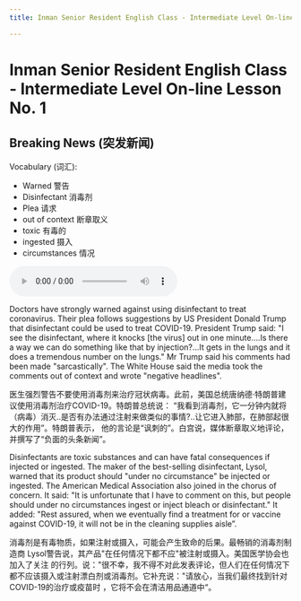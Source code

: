 ```yaml
---
title: Inman Senior Resident English Class - Intermediate Level On-line Lesson No. 1

---
```


# Inman Senior Resident English Class - Intermediate Level On-line Lesson No. 1

## Breaking News (突发新闻)

Vocabulary (词汇):

- Warned 警告
- Disinfectant 消毒剂
- Plea 请求
- out of context 断章取义
- toxic 有毒的
- ingested 摄入
- circumstances 情况

<audio controls>
  <source src="/breakingnews.mp3" type="audio/mpeg">
Your browser does not support the audio element.
</audio>

Doctors have strongly warned against using disinfectant to treat coronavirus. Their plea
follows suggestions by US President Donald Trump that disinfectant could be used to
treat COVID-19. President Trump said: "I see the disinfectant, where it knocks [the
virus] out in one minute....Is there a way we can do something like that by injection?...It
gets in the lungs and it does a tremendous number on the lungs." Mr Trump said his
comments had been made "sarcastically". The White House said the media took the
comments out of context and wrote "negative headlines".

医生强烈警告不要使用消毒剂来治疗冠状病毒。此前，美国总统唐纳德·特朗普建议使用消毒剂治疗COVID-19。特朗普总统说：
“我看到消毒剂，它一分钟内就将（病毒）消灭..是否有办法通过注射来做类似的事情?..让它进入肺部，在肺部起很大的作用”。特朗普表示，
他的言论是“讽刺的”。白宫说，媒体断章取义地评论，并撰写了“负面的头条新闻”。

Disinfectants are toxic substances and can have fatal consequences if injected or
ingested. The maker of the best-selling disinfectant, Lysol, warned that its product
should &quot;under no circumstance&quot; be injected or ingested. The American Medical
Association also joined in the chorus of concern. It said: &quot;It is unfortunate that I have to
comment on this, but people should under no circumstances ingest or inject bleach or
disinfectant.&quot; It added: &quot;Rest assured, when we eventually find a treatment for or
vaccine against COVID-19, it will not be in the cleaning supplies aisle”.

消毒剂是有毒物质，如果注射或摄入，可能会产生致命的后果。最畅销的消毒剂制造商
Lysol警告说，其产品"在任何情况下都不应"被注射或摄入。美国医学协会也加入了关注
的行列。说："很不幸，我不得不对此发表评论，但人们在任何情况下都不应该摄入或注射漂白剂或消毒剂。它补充说：&quot;请放心，当我们最终找到针对COVID-19的治疗或疫苗时
，它将不会在清洁用品通道中“。


